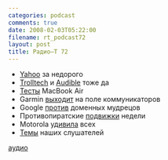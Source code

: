 ```yaml
---
categories: podcast
comments: true
date: 2008-02-03T05:22:00
filename: rt_podcast72
layout: post
title: Радио–Т 72
---
```


- [Yahoo](http://lenta.ru/news/2008/02/01/microsoft/) за недорого
- [Trolltech](http://www.opennet.ru/opennews/art.shtml?num=13890) и [Audible](http://moskalyuk.name/1074) тоже да
- [Тесты](http://www.maccentre.ru/news/28408) MacBook Air
- Garmin [выходит](http://gizmodo.com/350894/garmin-goes-beyond-portable-navi-with-nvifone) на поле коммуникаторов
- Google [против](http://net.compulenta.ru/346530/) доменных мудрецов
- Противопиратские [подвижки](http://net.compulenta.ru/346974/) недели
- Motorola [удивила](http://techlabs.by/news/hardware/21968.html) всех
- [Темы](http://radio-t.com/temi_dlja_vipuskov/temyi-dlya-72/) наших слушателей

[аудио](http://cdn.radio-t.com/rt_podcast72.mp3)
<audio src="http://cdn.radio-t.com/rt_podcast72.mp3" preload="none"></audio>


